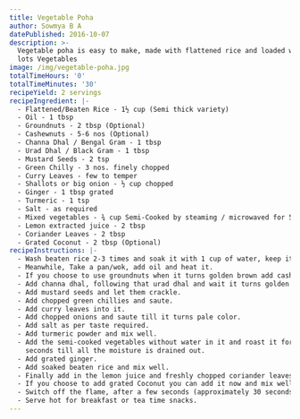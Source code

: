 ```yaml
---
title: Vegetable Poha
author: Sowmya B A
datePublished: 2016-10-07
description: >-
  Vegetable poha is easy to make, made with flattened rice and loaded with
  lots Vegetables
image: /img/vegetable-poha.jpg
totalTimeHours: '0'
totalTimeMinutes: '30'
recipeYield: 2 servings
recipeIngredient: |-
  - Flattened/Beaten Rice - 1½ cup (Semi thick variety)
  - Oil - 1 tbsp
  - Groundnuts - 2 tbsp (Optional)
  - Cashewnuts - 5-6 nos (Optional)
  - Channa Dhal / Bengal Gram - 1 tbsp
  - Urad Dhal / Black Gram - 1 tbsp
  - Mustard Seeds - 2 tsp
  - Green Chilly - 3 nos. finely chopped
  - Curry Leaves - few to temper
  - Shallots or big onion - ½ cup chopped
  - Ginger - 1 tbsp grated
  - Turmeric - 1 tsp
  - Salt - as required
  - Mixed vegetables - ¾ cup Semi-Cooked by steaming / microwaved for 5 minutes @ 900watts / pressure cook for 1 whistle (carrots, potato, green peas, cabbage, peppers, capsicum)
  - Lemon extracted juice - 2 tbsp
  - Coriander Leaves - 2 tbsp
  - Grated Coconut - 2 tbsp (Optional)
recipeInstructions: |-
  - Wash beaten rice 2-3 times and soak it with 1 cup of water, keep it aside for 15 minutes to soak. It should feel like cooked rice once all the water is absorbed.
  - Meanwhile, Take a pan/wok, add oil and heat it.
  - If you choose to use groundnuts when it turns golden brown add cashew. Fry till it turns golden brown.
  - Add channa dhal, following that urad dhal and wait it turns golden brown.
  - Add mustard seeds and let them crackle.
  - Add chopped green chillies and saute.
  - Add curry leaves into it.
  - Add chopped onions and saute till it turns pale color.
  - Add salt as per taste required.
  - Add turmeric powder and mix well.
  - Add the semi-cooked vegetables without water in it and roast it for 30
    seconds till all the moisture is drained out.
  - Add grated ginger.
  - Add soaked beaten rice and mix well.
  - Finally add in the lemon juice and freshly chopped coriander leaves and mix well for even distribution.
  - If you choose to add grated Coconut you can add it now and mix well for even distribution.
  - Switch off the flame, after a few seconds (approximately 30 seconds).
  - Serve hot for breakfast or tea time snacks.
---
```

